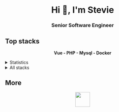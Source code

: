 <h1 align="center">Hi 👋, I'm Stevie</h1>
<h3 align="center">Senior Software Engineer</h3>

## Top stacks

<p align='center'>
<b>Vue - PHP - Mysql - Docker</b>
</p>

<details>
  <summary>Statistics</summary>
  
[![StevieYu's GitHub stats](https://github-readme-stats.vercel.app/api?username=stevieyu)](https://github.com/stevieyu)
[![Top Langs](https://github-readme-stats.vercel.app/api/top-langs/?username=stevieyu&layout=compact)](https://github.com/stevieyu)
  
</details>

<details>
<summary>All stacks</summary>

| Stack          | Name                        | Experience |
| -------------- | --------------------------- | ---------- |
| Full-stack     | JavaScript                  | 6+ years   |
| Full-stack     | TypeScript                  | 4+ years   |
| Frontend       | HTML / CSS / Flexbox        | 5+ years   |
| Frontend       | SVG / SVG Animation         | 3+ years   |
| Frontend       | Vue (+ Router)              | 4+ years   |
| Frontend       | Vue SSR.                    | ~6 month   |
| Frontend       | jQuery                      | 2+ years   |
| Frontend       | React / Svelte              | ~3 month   |
| Backend        | PHP                         | 6+ years   |
| Backend        | Laravel                     | 4+ years   |
| Backend        | Node.js                     | 1+ years   |
| Backend        | REST/CRUD API               | 4+ years   |
| Backend        | Serverless API              | 1+ years   |
| Backend        | GraphQL / OpenAPI (Swagger) | 1+ years   |
| Bundler        | Rollup / Webpack            | 4+ years   |
| Testing        | Jest, Cypress               | 1+ years   |
| Database       | MySQL (via ORM)             | 3+ years   |
| Database       | Redis                       | 1+ years   |
| Database       | MongoDB                     | ~2 month   |
| DevOps         | Linux / SSH / Bash          | 4+ years   |
| DevOps         | Travis CI                   | 1+ years   |
| DevOps         | Circle CI                   | 1+ years   |
| DevOps         | Docker                      | 4+ years   |
| DevOps         | Ansible                     | 1+ year    |
| AI             | Tensorflow / Keras          | ~6 month   |

</details>

## More

<p align="center">
          <a href="https://github.com/stevieyu" target="_blank" alt="GitHub">
            <img width="48" height="48" src="https://github.com/dalisoft/config/raw/master/signature/github.png" />
          </a>
</p>


<!--
**stevieyu/stevieyu** is a ✨ _special_ ✨ repository because its `README.md` (this file) appears on your GitHub profile.

Here are some ideas to get you started:

- 🔭 I’m currently working on ...
- 🌱 I’m currently learning ...
- 👯 I’m looking to collaborate on ...
- 🤔 I’m looking for help with ...
- 💬 Ask me about ...
- 📫 How to reach me: ...
- 😄 Pronouns: ...
- ⚡ Fun fact: ...
-->
